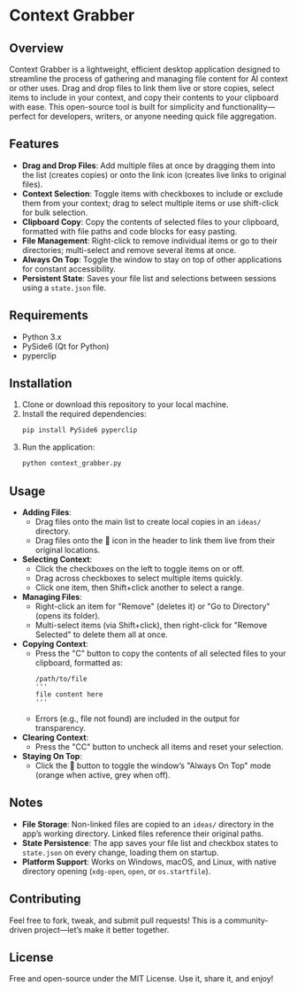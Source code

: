 # Context Grabber

## Overview
Context Grabber is a lightweight, efficient desktop application designed to streamline the process of gathering and managing file content for AI context or other uses. Drag and drop files to link them live or store copies, select items to include in your context, and copy their contents to your clipboard with ease. This open-source tool is built for simplicity and functionality—perfect for developers, writers, or anyone needing quick file aggregation.

## Features
- **Drag and Drop Files**: Add multiple files at once by dragging them into the list (creates copies) or onto the link icon (creates live links to original files).
- **Context Selection**: Toggle items with checkboxes to include or exclude them from your context; drag to select multiple items or use shift-click for bulk selection.
- **Clipboard Copy**: Copy the contents of selected files to your clipboard, formatted with file paths and code blocks for easy pasting.
- **File Management**: Right-click to remove individual items or go to their directories; multi-select and remove several items at once.
- **Always On Top**: Toggle the window to stay on top of other applications for constant accessibility.
- **Persistent State**: Saves your file list and selections between sessions using a `state.json` file.

## Requirements
- Python 3.x
- PySide6 (Qt for Python)
- pyperclip

## Installation
1. Clone or download this repository to your local machine.
2. Install the required dependencies:
   ```bash
   pip install PySide6 pyperclip
   ```
3. Run the application:
   ```bash
   python context_grabber.py
   ```

## Usage
- **Adding Files**:
  - Drag files onto the main list to create local copies in an `ideas/` directory.
  - Drag files onto the 🔗 icon in the header to link them live from their original locations.
- **Selecting Context**:
  - Click the checkboxes on the left to toggle items on or off.
  - Drag across checkboxes to select multiple items quickly.
  - Click one item, then Shift+click another to select a range.
- **Managing Files**:
  - Right-click an item for "Remove" (deletes it) or "Go to Directory" (opens its folder).
  - Multi-select items (via Shift+click), then right-click for "Remove Selected" to delete them all at once.
- **Copying Context**:
  - Press the "C" button to copy the contents of all selected files to your clipboard, formatted as:
    ```
    /path/to/file
    '''
    file content here
    '''
    ```
  - Errors (e.g., file not found) are included in the output for transparency.
- **Clearing Context**:
  - Press the "CC" button to uncheck all items and reset your selection.
- **Staying On Top**:
  - Click the 📌 button to toggle the window’s "Always On Top" mode (orange when active, grey when off).

## Notes
- **File Storage**: Non-linked files are copied to an `ideas/` directory in the app’s working directory. Linked files reference their original paths.
- **State Persistence**: The app saves your file list and checkbox states to `state.json` on every change, loading them on startup.
- **Platform Support**: Works on Windows, macOS, and Linux, with native directory opening (`xdg-open`, `open`, or `os.startfile`).

## Contributing
Feel free to fork, tweak, and submit pull requests! This is a community-driven project—let’s make it better together.

## License
Free and open-source under the MIT License. Use it, share it, and enjoy!